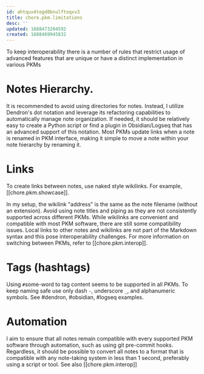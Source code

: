 ```yaml
---
id: ahtqux4togd8bnulftoqxv3
title: chore.pkm.limitations
desc: ''
updated: 1688473204592
created: 1688469945832
---
```


To keep interoperability there is a number of rules that restrict
usage of advanced features that are unique or have a distinct
implementation in various PKMs


# Notes Hierarchy. 

It is recommended to avoid using directories for notes. Instead, I
utilize Dendron's dot notation and leverage its refactoring
capabilities to automatically manage note organization. If needed, it
should be relatively easy to create a Python script or find a plugin
in Obsidian/Logseq that has an advanced support of this notation. Most
PKMs update links when a note is renamed in PKM interface, making it
simple to move a note within your note hierarchy by renaming it.


# Links

To create links between notes, use naked style wikilinks. For example,
[[chore.pkm.showcase]]. 
 
In my setup, the wikilink "address" is the same as the note filename
(without an extension). Avoid using note titles and piping as they are
not consistently supported across different PKMs. While wikilinks are
convenient and compatible with most PKM software, there are still some
compatibility issues. Local links to other notes and wikilinks are not
part of the Markdown syntax and this pose interoperability challenges.
For more information on switching between PKMs, refer to
[[chore.pkm.interop]].


# Tags (hashtags)

Using `#`some-word to tag content seems to be supported in all PKMs.
To keep naming safe use only dash `-`, underscore `_`, and
alphanumeric symbols. See #dendron, #obsidian, #logseq examples.


# Automation

I aim to ensure that all notes remain compatible with every supported
PKM software through automation, such as using git pre-commit hooks.
Regardless, it should be possible to convert all notes to a format
that is compatible with any note-taking system in less than 1 second,
preferably using a script or tool.  See also [[chore.pkm.interop]]
